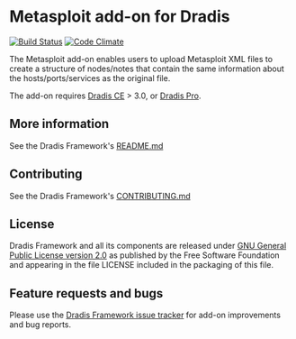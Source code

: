 # Metasploit add-on for Dradis

[![Build Status](https://secure.travis-ci.org/dradis/dradis-metasploit.png?branch=master)](http://travis-ci.org/dradis/dradis-metasploit) [![Code Climate](https://codeclimate.com/github/dradis/dradis-metasploit.png)](https://codeclimate.com/github/dradis/dradis-metasploit.png)

The Metasploit add-on enables users to upload Metasploit XML files to create a structure of nodes/notes that contain the same information about the hosts/ports/services as the original file.

The add-on requires [Dradis CE](https://dradis.com/ce/) > 3.0, or [Dradis Pro](https://dradis.com/).



## More information

See the Dradis Framework's [README.md](https://github.com/dradis/dradis-ce/blob/develop/README.md)


## Contributing

See the Dradis Framework's [CONTRIBUTING.md](https://github.com/dradis/dradis-ce/blob/develop/CONTRIBUTING.md)


## License

Dradis Framework and all its components are released under [GNU General Public License version 2.0](http://www.gnu.org/licenses/old-licenses/gpl-2.0.html) as published by the Free Software Foundation and appearing in the file LICENSE included in the packaging of this file.


## Feature requests and bugs

Please use the [Dradis Framework issue tracker](https://github.com/dradis/dradis-ce/issues) for add-on improvements and bug reports.
